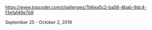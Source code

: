 https://www.topcoder.com/challenges/7b6ea5c2-ba56-4bab-9dc4-f3e1af49e7b9

September 25 - October 2, 2019